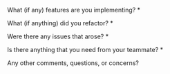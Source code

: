 What (if any) features are you implementing?
  * 

What (if anything) did you refactor?
  * 

Were there any issues that arose?
  * 

Is there anything that you need from your teammate?
  * 

Any other comments, questions, or concerns?
